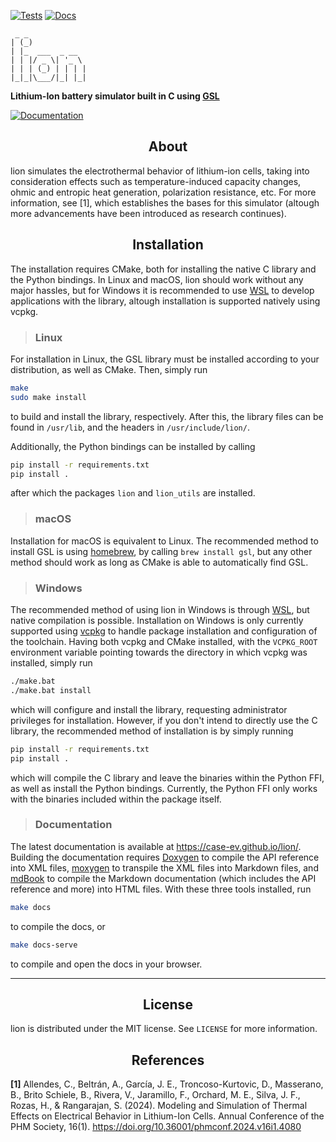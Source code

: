 [![Tests](https://github.com/case-ev/lion/actions/workflows/testing.yml/badge.svg)](https://github.com/case-ev/lion/actions/workflows/testing.yml)
[![Docs](https://github.com/case-ev/lion/actions/workflows/mdbook-pages.yml/badge.svg)](https://github.com/case-ev/lion/actions/workflows/mdbook-pages.yml)


```
 _ _
| (_)
| |_  ___  _ __
| | |/ _ \| '_ \
| | | (_) | | | |
|_|_|\___/|_| |_|

```

**Lithium-Ion battery simulator built in C using [GSL](https://www.gnu.org/software/gsl)**

[![Documentation](https://img.shields.io/badge/Documentation-000000?style=flat&logo=mdbook&logoColor=white)](https://case-ev.github.io/lion/)

<h2 align="center">About</h2>

lion simulates the electrothermal behavior of lithium-ion cells, taking into consideration effects such as temperature-induced capacity changes, ohmic and entropic heat generation, polarization resistance, etc. For more information, see [1], which establishes the bases for this simulator (altough more advancements have been introduced as research continues).

<h2 align="center">Installation</h2>

The installation requires CMake, both for installing the native C library and the Python bindings. In Linux and macOS, lion should work without any major hassles, but for Windows it is recommended to use [WSL](https://learn.microsoft.com/en-us/windows/wsl/) to develop applications with the library, altough installation is supported natively using vcpkg.

>### Linux
For installation in Linux, the GSL library must be installed according to your distribution, as well as CMake. Then, simply run
```bash
make
sudo make install
```
to build and install the library, respectively. After this, the library files can be found in `/usr/lib`, and the headers in `/usr/include/lion/`.

Additionally, the Python bindings can be installed by calling
```bash
pip install -r requirements.txt
pip install .
```
after which the packages `lion` and `lion_utils` are installed.

>### macOS
Installation for macOS is equivalent to Linux. The recommended method to install GSL is using [homebrew](https://brew.sh/), by calling `brew install gsl`, but any other method should work as long as CMake is able to automatically find GSL.

>### Windows
The recommended method of using lion in Windows is through [WSL](https://learn.microsoft.com/en-us/windows/wsl/), but native compilation is possible. Installation on Windows is only currently supported using [vcpkg](https://learn.microsoft.com/en-us/vcpkg/) to handle package installation and configuration of the toolchain. Having both vcpkg and CMake installed, with the `VCPKG_ROOT` environment variable pointing towards the directory in which vcpkg was installed, simply run
```bat
./make.bat
./make.bat install
```
which will configure and install the library, requesting administrator privileges for installation. However, if you don't intend to directly use the C library, the recommended method of installation is by simply running
```bat
pip install -r requirements.txt
pip install .
```
which will compile the C library and leave the binaries within the Python FFI, as well as install the Python bindings. Currently, the Python FFI only works with the binaries included within the package itself.

>### Documentation
The latest documentation is available at https://case-ev.github.io/lion/. Building the documentation requires [Doxygen](https://doxygen.nl/index.html) to compile the API reference into XML files, [moxygen](https://github.com/sourcey/moxygen) to transpile the XML files into Markdown files, and [mdBook](https://github.com/rust-lang/mdbook) to compile the Markdown documentation (which includes the API reference and more) into HTML files. With these three tools installed, run
```bash
make docs
```
to compile the docs, or
```bash
make docs-serve
```
to compile and open the docs in your browser.

---
<h2 align="center">License</h2>

lion is distributed under the MIT license. See `LICENSE` for more information.

<h2 align="center">References</h2>

**[1]** Allendes, C., Beltrán, A., García, J. E., Troncoso-Kurtovic, D., Masserano, B., Brito Schiele, B., Rivera, V., Jaramillo, F., Orchard, M. E., Silva, J. F., Rozas, H., & Rangarajan, S. (2024). Modeling and Simulation of Thermal Effects on Electrical Behavior in Lithium-Ion Cells. Annual Conference of the PHM Society, 16(1). https://doi.org/10.36001/phmconf.2024.v16i1.4080

